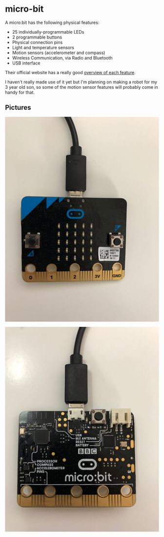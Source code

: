 # micro-bit

A micro:bit has the following physical features:

 * 25 individually-programmable LEDs
 * 2 programmable buttons
 * Physical connection pins
 * Light and temperature sensors
 * Motion sensors (accelerometer and compass)
 * Wireless Communication, via Radio and Bluetooth
 * USB interface

Their official website has a really good [overview of each feature](https://microbit.org/guide/features/).

I haven't really made use of it yet but I'm planning on making a robot for my 3 year old son, so some of the motion sensor features will probably come in handy for that.

## Pictures

![Alt text](screenshots/front.jpg?raw=true "Front of micro:bit")

![Alt text](screenshots/back.jpg?raw=true "Back of micro:bit")
